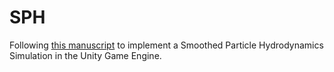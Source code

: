 # SPH

Following [this manuscript](https://arxiv.org/abs/2009.06944) to implement a Smoothed Particle Hydrodynamics Simulation in the Unity Game Engine.
